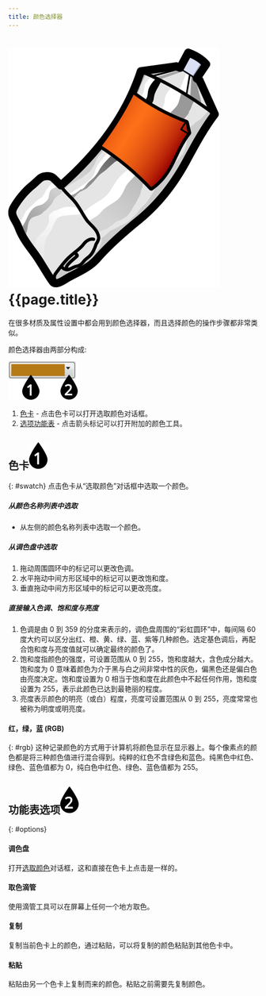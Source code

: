 ```yaml
---
title: 颜色选择器 
---
```


# ![images/paint.svg](images/paint.svg){{page.title}}
在很多材质及属性设置中都会用到颜色选择器，而且选择颜色的操作步骤都非常类似。


颜色选择器由两部分构成:

![images/colorswatch-002.svg](images/colorswatch-002.svg)

1. [色卡](#swatch) - 点击色卡可以打开选取颜色对话框。
1. [选项功能表](#options) - 点击箭头标记可以打开附加的颜色工具。

## 色卡![images/callout-1-vertical.svg](images/callout-1-vertical.svg)
{: #swatch}
点击色卡从“选取颜色”对话框中选取一个颜色。

##### 从颜色名称列表中选取
* 从左侧的颜色名称列表中选取一个颜色。

##### 从调色盘中选取
1. 拖动周围圆环中的标记可以更改色调。
1. 水平拖动中间方形区域中的标记可以更改饱和度。
1. 垂直拖动中间方形区域中的标记可以更改亮度。

##### 直接输入色调、饱和度与亮度
1. 色调是由 0 到 359 的分度来表示的，调色盘周围的“彩虹圆环”中，每间隔 60 度大约可以区分出红、橙、黄、绿、蓝、紫等几种颜色。选定基色调后，再配合饱和度与亮度值就可以确定最终的颜色了。
1. 饱和度指颜色的强度，可设置范围从 0 到 255，饱和度越大，含色成分越大。饱和度为 0 意味着颜色为介于黑与白之间非常中性的灰色，偏黑色还是偏白色由亮度决定。饱和度设置为 0 相当于饱和度在此颜色中不起任何作用，饱和度设置为 255，表示此颜色已达到最艳丽的程度。
1. 亮度表示颜色的明亮（或白）程度，亮度可设置范围从 0 到 255，亮度常常也被称为明度或明亮度。

#### 红，绿，蓝 (RGB)
{: #rgb}
这种记录颜色的方式用于计算机将颜色显示在显示器上。每个像素点的颜色都是将三种颜色值进行混合得到。纯粹的红色不含绿色和蓝色。纯黑色中红色、绿色、蓝色值都为 0，纯白色中红色、绿色、蓝色值都为 255。

## 功能表选项![images/callout-2-vertical.svg](images/callout-2-vertical.svg)
{: #options}

#### 调色盘
打开[选取颜色](#swatch)对话框，这和直接在色卡上点击是一样的。

#### 取色滴管
使用滴管工具可以在屏幕上任何一个地方取色。

#### 复制
复制当前色卡上的颜色，通过粘贴，可以将复制的颜色粘贴到其他色卡中。

#### 粘贴
粘贴由另一个色卡上复制而来的颜色。粘贴之前需要先复制颜色。

